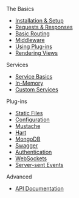 The Basics
* [Installation & Setup](https://github.com/angel-dart/angel/wiki/Installation-&-Setup)
* [Requests & Responses](https://github.com/angel-dart/angel/wiki/Requests-&-Responses)
* [Basic Routing](https://github.com/angel-dart/angel/wiki/Basic-Routing)
* [Middleware](https://github.com/angel-dart/angel/wiki/Middleware)
* [Using Plug-ins](https://github.com/angel-dart/angel/wiki/Using-Plug--ins)
* [Rendering Views](https://github.com/angel-dart/angel/wiki/Rendering-Views)

Services
* [Service Basics](https://github.com/angel-dart/angel/wiki/Service-Basics)
* [In-Memory](https://github.com/angel-dart/angel/wiki/In--Memory)
* [Custom Services](https://github.com/angel-dart/angel/wiki/Custom-Services)

Plug-ins
* [Static Files](https://github.com/angel-dart/angel/wiki/Static-Files)
* [Configuration](https://github.com/angel-dart/angel/wiki/Configuration)
* [Mustache](https://github.com/angel-dart/angel/wiki/Mustache)
* [Hart](https://github.com/angel-dart/angel/wiki/Hart)
* [MongoDB](https://github.com/angel-dart/angel/wiki/MongoDB)
* [Swagger](https://github.com/angel-dart/angel/wiki/Swagger)
* [Authentication](https://github.com/angel-dart/angel/wiki/Authentication)
* [WebSockets](https://github.com/angel-dart/angel/wiki/WebSockets)
* [Server-sent Events](https://github.com/angel-dart/angel/wiki/Server--sent-Events)

Advanced
* [API Documentation](http://www.dartdocs.org/documentation/angel_framework/1.0.0-dev)